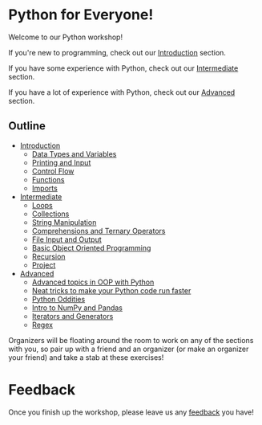 # Python for Everyone!

Welcome to our Python workshop!

If you're new to programming, check out our [Introduction](Intro) section.

If you have some experience with Python, check out our [Intermediate](Intermediate) section.

If you have a lot of experience with Python, check out our [Advanced](Advanced) section.

## Outline
- [Introduction](Intro)
  - [Data Types and Variables](https://colab.research.google.com/github/HackBinghamton/PythonWorkshop/blob/master/Intro/DataTypesAndVariables.ipynb)
  - [Printing and Input](https://colab.research.google.com/github/HackBinghamton/PythonWorkshop/blob/master/Intro/Printing_and_Input.ipynb)
  - [Control Flow](https://colab.research.google.com/github/HackBinghamton/PythonWorkshop/blob/master/Intro/ControlFlow.ipynb)
  - [Functions](https://colab.research.google.com/github/HackBinghamton/PythonWorkshop/blob/master/Intro/Functions.ipynb)
  - [Imports](https://colab.research.google.com/github/HackBinghamton/PythonWorkshop/blob/master/Intro/Imports.ipynb)
- [Intermediate](Intermediate)
  - [Loops](https://colab.research.google.com/github/HackBinghamton/PythonWorkshop/blob/master/Intermediate/Loops.ipynb)
  - [Collections](https://colab.research.google.com/github/HackBinghamton/PythonWorkshop/blob/master/Intermediate/Collections.ipynb)
  - [String Manipulation](https://colab.research.google.com/github/HackBinghamton/PythonWorkshop/blob/master/Intermediate/StringManipulation.ipynb)
  - [Comprehensions and Ternary Operators](https://colab.research.google.com/github/HackBinghamton/PythonWorkshop/blob/master/Intermediate/ComprehensionsAndTernaryOperators.ipynb)
  - [File Input and Output](https://colab.research.google.com/github/HackBinghamton/PythonWorkshop/blob/master/Intermediate/FileIO.ipynb)
  - [Basic Object Oriented Programming](https://colab.research.google.com/github/HackBinghamton/PythonWorkshop/blob/master/Intermediate/BasicOOP.ipynb)
  - [Recursion](https://colab.research.google.com/github/HackBinghamton/PythonWorkshop/blob/master/Intermediate/Recursion.ipynb)
  - [Project](https://colab.research.google.com/github/HackBinghamton/PythonWorkshop/blob/master/Intermediate/IntermediateProject.ipynb)
- [Advanced](Advanced)
  - [Advanced topics in OOP with Python](https://colab.research.google.com/github/HackBinghamton/PythonWorkshop/blob/master/Advanced/Inheritance%20and%20Abstract%20Base%20Classes.ipynb)
  - [Neat tricks to make your Python code run faster](https://colab.research.google.com/github/HackBinghamton/PythonWorkshop/blob/master/Advanced/OptimizingYourPythonPrograms.ipynb)
  - [Python Oddities](https://colab.research.google.com/github/HackBinghamton/PythonWorkshop/blob/master/Advanced/PythonOddities.ipynb)
  - [Intro to NumPy and Pandas](https://colab.research.google.com/github/HackBinghamton/PythonWorkshop/blob/master/Advanced/IntroToNumPy&Pandas.ipynb)
  - [Iterators and Generators](https://colab.research.google.com/github/HackBinghamton/PythonWorkshop/blob/master/Advanced/IteratorsAndGenerators.ipynb)
  - [Regex](https://github.com/HackBinghamton/PythonWorkshop/blob/master/Advanced/Regular%20Expressions.ipynb)

Organizers will be floating around the room to work on any of the sections with you, so pair up with a friend and an organizer (or make an organizer your friend) and take a stab at these exercises!

# Feedback

Once you finish up the workshop, please leave us any [feedback](https://forms.gle/mwmxSpJN9GE6pEX57) you have!
